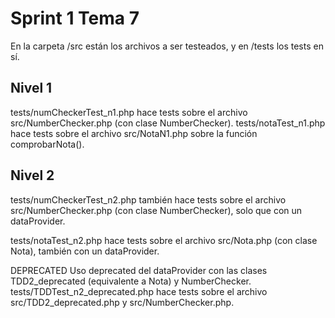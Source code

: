 <h1>Sprint 1 Tema 7</h1>

En la carpeta /src están los archivos a ser testeados, y en /tests los tests en sí.

<h2> Nivel 1 </h2>
tests/numCheckerTest_n1.php  hace tests sobre el archivo src/NumberChecker.php (con clase NumberChecker).
tests/notaTest_n1.php hace tests sobre el archivo src/NotaN1.php sobre la función comprobarNota().

<h2> Nivel 2 </h2>

tests/numCheckerTest_n2.php también hace tests sobre el archivo src/NumberChecker.php (con clase NumberChecker), solo que con un dataProvider.

tests/notaTest_n2.php hace tests sobre el archivo src/Nota.php (con clase Nota), también con un dataProvider.


DEPRECATED
Uso deprecated del dataProvider con las clases TDD2_deprecated (equivalente a Nota) y NumberChecker.
tests/TDDTest_n2_deprecated.php hace tests sobre el archivo src/TDD2_deprecated.php y src/NumberChecker.php.